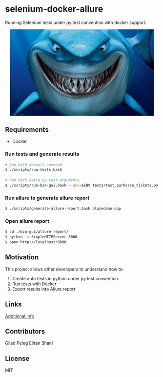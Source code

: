 # selenium-docker-allure
Running Selenium tests under py.test convention with docker support.

![Carpe Diem - Seize the day](files/shark.png?raw=true "Carpe Diem")

## Requirements

- Docker

### Run tests and generate results
```bash
# Run with default command
$ ./scripts/run-tests.bash

# Run with extra py.test arguments
$ ./scripts/run-bza-gui.bash --env=$ENV tests/test_purhcase_tickets.py --verbose
```

### Run allure to generate allure report
```bash
$ ./scripts/generate-allure-report.bash blazedemo-app
```

### Open allure report
```bash
$ cd ./bza-gui/allure-report/
$ python -m SimpleHTTPServer 8000
$ open http://localhost:8000
```

## Motivation

This project allows other developers to understand how to:
1. Create auto tests in python under py.test convention
2. Run tests with Docker
3. Export results into Allure report

## Links

[Additional info](./additional_info.md)

## Contributors

Gilad Peleg
Eliran Shani

## License

MIT